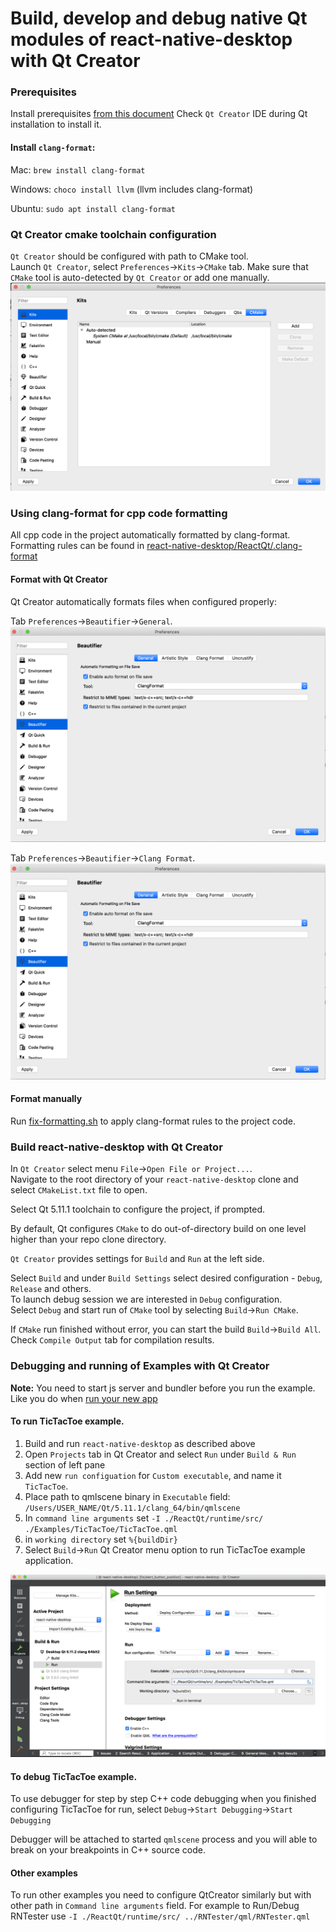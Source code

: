 # Build, develop and debug native Qt modules of react-native-desktop with Qt Creator

### Prerequisites

Install prerequisites [from this document](InstallPrerequisites.md)
Check `Qt Creator` IDE during Qt installation to install it.

#### Install `clang-format`:

Mac: `brew install clang-format`

Windows: `choco install llvm` (llvm includes clang-format)

Ubuntu: `sudo apt install clang-format`


### Qt Creator cmake toolchain configuration

`Qt Creator` should be configured with path to CMake tool.  
Launch `Qt Creator`, select `Preferences`->`Kits`->`CMake` tab.
Make sure that `CMake` tool is auto-detected by `Qt Creator` or add one manually.
![](./media/qt-creator-cmake-settings.png)

### Using clang-format for cpp code formatting
All cpp code in the project automatically formatted by clang-format. Formatting rules can be found in [react-native-desktop/ReactQt/.clang-format](https://github.com/status-im/react-native-desktop/blob/master/ReactQt/.clang-format)

#### Format with Qt Creator
Qt Creator automatically formats files when configured properly:

Tab `Preferences`->`Beautifier`->`General`.
![](./media/qtcreator-pref-beautifier-general.png)

Tab `Preferences`->`Beautifier`->`Clang Format`.
![](media/qtcreator-pref-beautifier-clangformat.png)

#### Format manually
Run [fix-formatting.sh](https://github.com/status-im/react-native-desktop/blob/master/fix-code-formatting.sh) to apply clang-format rules to the project code.

### Build react-native-desktop with Qt Creator

In `Qt Creator` select menu `File`->`Open File or Project...`.  
Navigate to the root directory of your `react-native-desktop` clone and select `CMakeList.txt` file to open.

Select Qt 5.11.1 toolchain to configure the project, if prompted.

By default, Qt configures `CMake` to do out-of-directory build on one level higher than your repo clone directory.

`Qt Creator` provides settings for `Build` and `Run` at the left side.

Select `Build` and under `Build Settings` select desired configuration - `Debug`, `Release` and others.  
To launch debug session we are interested in `Debug` configuration.  
Select `Debug` and start run of `CMake` tool by selecting `Build`->`Run CMake`.  

If `CMake` run finished without error, you can start the build `Build`->`Build All`. Check `Compile Output` tab for compilation results.

### Debugging and running of Examples with Qt Creator

**Note:** You need to start js server and bundler before you run the example. Like you do when [run your new app](CreateNewApp.md#run-the-project)


#### To run TicTacToe example.

1. Build and run `react-native-desktop` as described above
2. Open `Projects` tab in Qt Creator and select `Run` under `Build & Run` section of left pane
3. Add new `run configuation` for `Custom executable`, and name it `TicTacToe`.
4. Place path to qmlscene binary in `Executable` field: `/Users/USER_NAME/Qt/5.11.1/clang_64/bin/qmlscene`
5. In `command line arguments` set `-I ./ReactQt/runtime/src/ ./Examples/TicTacToe/TicTacToe.qml`
6. in `working directory` set `%{buildDir}`
7. Select `Build`->`Run` Qt Creator menu option to run TicTacToe example application.

![](media/qtcreator-add-example.png)

#### To debug TicTacToe example.
To use debugger for step by step C++ code debugging when you finished configuring TicTacToe for run, select `Debug`->`Start Debugging`->`Start Debugging`

Debugger will be attached to started `qmlscene` process and you will able to break on your breakpoints in C++ source code.

#### Other examples
To run other examples you need to configure QtCreator similarly but with other path in `Command line arguments` field.
For example to Run/Debug RNTester use `-I ./ReactQt/runtime/src/ ../RNTester/qml/RNTester.qml`
